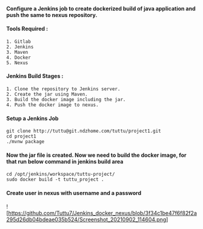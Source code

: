 #### Configure a Jenkins job to create dockerized build of java application and push the same to nexus repository.

#### Tools Required :

```
1. Gitlab
2. Jenkins
3. Maven
4. Docker
5. Nexus
```
#### Jenkins Build Stages :

```
1. Clone the repository to Jenkins server.
2. Create the jar using Maven.
3. Build the docker image including the jar.
4. Push the docker image to nexus.
```
#### Setup a Jenkins Job

```
git clone http://tuttu@git.ndzhome.com/tuttu/project1.git
cd project1
./mvnw package
```
#### Now the jar file is created. Now we need to build the docker image, for that run below command in jenkins build area

```
cd /opt/jenkins/workspace/tuttu-project/
sudo docker build -t tuttu_project .
```

#### Create user in nexus with username and a password

![https://github.com/Tuttu7/Jenkins_docker_nexus/blob/3f34c1be47f6f82f2a295d26db04bdeae035b524/Screenshot_20210902_114604.png]


